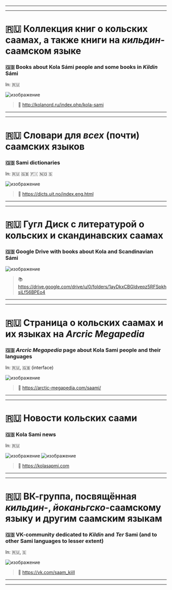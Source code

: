 ***
***

# 🇷🇺  Коллекция книг о кольских саамах, а также книги на _кильдин_-саамском языке
### 🇬🇧  Books about Kola Sámi people and some books in _Kildin_ Sámi

In: 🇷🇺

![изображение](https://github.com/JustARyo/LearnEasternSami/assets/31369233/838570bd-175e-49c0-83ab-4bc30df66987)

> 🔗 http://kolanord.ru/index.php/kola-sami

***
***

# 🇷🇺  Cловари для _всех_ (почти) саамских языков
### 🇬🇧  Sami dictionaries

In: 🇷🇺 🇬🇧 🇫🇮 🇳🇴 🇸

![изображение](https://github.com/JustARyo/LearnEasternSami/assets/31369233/f50225fd-685f-40b1-8932-3eba99b0c65f)

> 🔗 https://dicts.uit.no/index.eng.html

***
***

# 🇷🇺  Гугл Диск с литературой о кольских и скандинавских саамах
### 🇬🇧  Google Drive with books about Kola and Scandinavian Sámi

![изображение](https://github.com/JustARyo/LearnEasternSami/assets/31369233/2d211864-9677-4e6a-a1f4-12113d7980d8)

> 📚 https://drive.google.com/drive/u/0/folders/1ayDkxCBGldvepz5RFSpkhsiLf56BPEo4

***
***

# 🇷🇺  Страница о кольских саамах и их языках на _Arcric Megapedia_
### 🇬🇧  _Arcric Megapedia_ page about Kola Sami people and their languages

In: 🇷🇺, 🇬🇧 (interface)

![изображение](https://github.com/JustARyo/LearnEasternSami/assets/31369233/7b3c0926-539b-42f9-8e6d-04382c382a8a)

> 🔗 https://arctic-megapedia.com/saami/ 

***
***

# 🇷🇺  Новости кольских саами
### 🇬🇧  Kola Sami news

In: 🇷🇺

![изображение](https://github.com/JustARyo/LearnEasternSami/assets/31369233/152c75bf-5f06-446b-b8b0-390a39e0e586)
![изображение](https://github.com/JustARyo/LearnEasternSami/assets/31369233/164c7dd9-d896-4f82-aa3f-a56231178186)

> 🔗 https://kolasapmi.com

***
***
# 🇷🇺  ВК-группа, посвящённая _кильдин_-, _йоканьгско_-саамскому языку и другим саамским языкам
### 🇬🇧  VK-community dedicated to _Kildin_ and _Ter_ Sami (and to other Sami languages to lesser extent)

In: 🇷🇺, 🇸

![изображение](https://github.com/JustARyo/LearnEasternSami/assets/31369233/c42133c5-d0b8-4968-aee4-6b3ef5ab5301)

> 🔗 https://vk.com/saam_kiill

***
***
